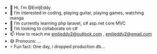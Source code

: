 - 👋 Hi, I’m @EmljEddy
- 👀 I’m interested in coding, playing guitar, playing games, watching manga
- 🌱 I’m currently learning php laravel, c# asp.net core MVC 
- 💞️ I’m looking to collaborate on c#
- 📫 How to reach me emljeddy2@outlook.com , emljeddy2@gmail.com
- 😄 Pronouns: ...
- ⚡ Fun fact: One day, i dropped production db...

<!---
EmljEddY/EmljEddY is a ✨ special ✨ repository because its `README.md` (this file) appears on your GitHub profile.
You can click the Preview link to take a look at your changes.
--->
